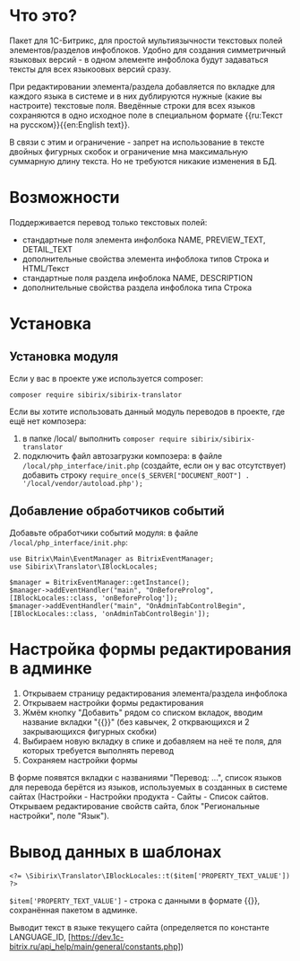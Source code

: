 # Что это?

Пакет для 1С-Битрикс, для простой мультиязычности текстовых полей элементов/разделов инфоблоков. Удобно для создания симметричный языковых версий - в одном элементе инфоблока будут задаваться тексты для всех языкоовых версий сразу.

При редактировании элемента/раздела добавляется по вкладке для каждого языка в системе и в них дублируются нужные (какие вы настроите) текстовые поля. Введённые строки для всех языков сохраняются в одно исходное поле в специальном формате {{ru:Текст на русском}}{{en:English text}}.
 
В связи с этим и ограничение - запрет на использование в тексте двойных фигурных скобок и ограничение мна максимальную суммарную длину текста. Но не требуются никакие изменения в БД.

# Возможности

Поддерживается перевод только текстовых полей:
- стандартные поля элемента инфолбока NAME, PREVIEW_TEXT, DETAIL_TEXT
- дополнительные свойства элемента инфоблока типов Строка и HTML/Текст
- стандартные поля раздела инфоблока NAME, DESCRIPTION
- дополнительные свойства раздела инфоблока типа Строка

# Установка

## Установка модуля

Если у вас в проекте уже используется composer:

```composer require sibirix/sibirix-translator```

Если вы хотите использовать данный модуль переводов в проекте, где ещё нет композера: 
1. в папке /local/ выполнить ```composer require sibirix/sibirix-translator```
1. подключить файл автозагрузки композера: в файле ```/local/php_interface/init.php``` (создайте, если он у вас отсутствует) добавить строку 
```require_once($_SERVER["DOCUMENT_ROOT"] . '/local/vendor/autoload.php');```

## Добавление обработчиков событий

Добавьте обработчики событий модуля:
в файле ```/local/php_interface/init.php```:

```
use Bitrix\Main\EventManager as BitrixEventManager;
use Sibirix\Translator\IBlockLocales;

$manager = BitrixEventManager::getInstance();
$manager->addEventHandler("main", "OnBeforeProlog", [IBlockLocales::class, 'onBeforeProlog']);
$manager->addEventHandler("main", "OnAdminTabControlBegin", [IBlockLocales::class, 'onAdminTabControlBegin']);
```

# Настройка формы редактирования в админке

1. Открываем страницу редактирования элемента/раздела инфоблока
1. Открываем настройки формы редактирования
1. Жмём кнопку "Добавить" рядом со списком вкладок, вводим название вкладки "{{}}" (без кавычек, 2 открвающихся и 2 закрывающихся фигурных скобки)
1. Выбираем новую вкладку в спике и добавляем на неё те поля, для которых требуется выполнять перевод
1. Сохраняем настройки формы

В форме появятся вкладки с названиями "Перевод: ...", список языков для перевода берётся из языков, используемых в созданных в системе сайтах (Настройки - Настройки продукта - Сайты - Список сайтов. Открываем редактирование свойств сайта, блок "Региональные настройки", поле "Язык").

# Вывод данных в шаблонах

```
<?= \Sibirix\Translator\IBlockLocales::t($item['PROPERTY_TEXT_VALUE']) ?>
```

```$item['PROPERTY_TEXT_VALUE']``` - строка с данными в формате {{}}, сохранённая пакетом в админке.

Выводит текст в языке текущего сайта (определяется по константе LANGUAGE_ID, [https://dev.1c-bitrix.ru/api_help/main/general/constants.php])